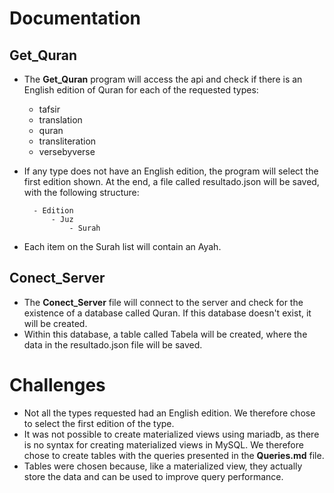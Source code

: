 # Documentation

## Get_Quran
- The **Get_Quran** program will access the api and check if there is an English edition of Quran for each of the requested types:
    - tafsir
    - translation
    - quran
    - transliteration
    - versebyverse

- If any type does not have an English edition, the program will select the first edition shown.
At the end, a file called resultado.json will be saved, with the following structure:

        - Edition
            - Juz
                - Surah

- Each item on the Surah list will contain an Ayah.

## Conect_Server
- The **Conect_Server** file will connect to the server and check for the existence of a database called Quran. If this database doesn't exist, it will be created.
- Within this database, a table called Tabela will be created, where the data in the resultado.json file will be saved.

# Challenges
- Not all the types requested had an English edition. We therefore chose to select the first edition of the type.
- It was not possible to create materialized views using mariadb, as there is no syntax for creating materialized views in MySQL. We therefore chose to create tables with the queries presented in the **Queries.md** file.
- Tables were chosen because, like a materialized view, they actually store the data and can be used to improve query performance.